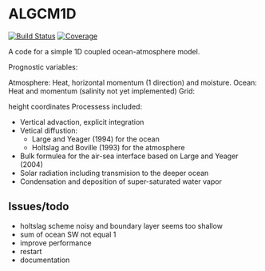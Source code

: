 # ALGCM1D

[![Build Status](https://travis-ci.com/udistr/ALGCM1D.jl.svg?branch=master)](https://travis-ci.com/udistr/ALGCM1D.jl)
[![Coverage](https://codecov.io/gh/udistr/ALGCM1D.jl/branch/master/graph/badge.svg)](https://codecov.io/gh/udistr/ALGCM1D.jl)

A code for a simple 1D coupled ocean-atmosphere model.

Prognostic variables:

Atmosphere: Heat, horizontal momentum (1 direction) and moisture.
Ocean: Heat and momentum (salinity not yet implemented)
Grid:

height coordinates
Processess included:

* Vertical advaction, explicit integration
* Vetical diffustion:
  * Large and Yeager (1994) for the ocean
  * Holtslag and Boville (1993) for the atmosphere
* Bulk formulea for the air-sea interface based on Large and Yeager (2004)
* Solar radiation including transmision to the deeper ocean
* Condensation and deposition of super-saturated water vapor

## Issues/todo

* holtslag scheme noisy and boundary layer seems too shallow
* sum of ocean SW not equal 1
* improve performance
* restart
* documentation
